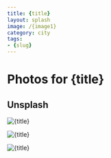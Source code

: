 ```yaml
---
title: {title}
layout: splash
image: /{image1}
category: city
tags:
- {slug}
---
```

# Photos for {title}

## Unsplash

![{title}](/{image1})

![{title}](/{image2})

![{title}](/{image3})